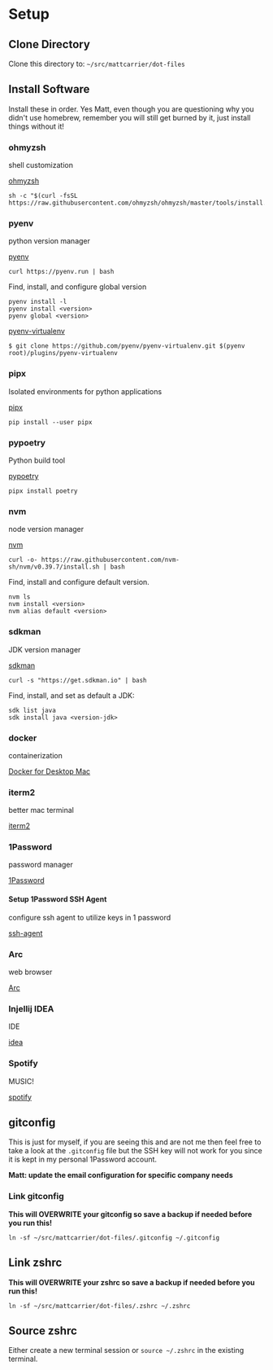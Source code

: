 # Setup

## Clone Directory

Clone this directory to: `~/src/mattcarrier/dot-files`

## Install Software

Install these in order.  Yes Matt, even though you are questioning why you didn't use homebrew, remember you will still
get burned by it, just install things without it!

### ohmyzsh

shell customization

[ohmyzsh](https://github.com/ohmyzsh/ohmyzsh)

```shell
sh -c "$(curl -fsSL https://raw.githubusercontent.com/ohmyzsh/ohmyzsh/master/tools/install.sh)"
```

### pyenv

python version manager

[pyenv](https://github.com/pyenv/pyenv#readme)

```shell
curl https://pyenv.run | bash
```

Find, install, and configure global version

```shell
pyenv install -l
pyenv install <version>
pyenv global <version>
```

[pyenv-virtualenv](https://github.com/pyenv/pyenv-virtualenv)

```shell
$ git clone https://github.com/pyenv/pyenv-virtualenv.git $(pyenv root)/plugins/pyenv-virtualenv
```

### pipx

Isolated environments for python applications

[pipx](https://github.com/pypa/pipx)

```shell
pip install --user pipx
```

### pypoetry

Python build tool

[pypoetry](https://python-poetry.org/)

```shell
pipx install poetry
```

### nvm

node version manager

[nvm](https://github.com/nvm-sh/nvm)

```shell
curl -o- https://raw.githubusercontent.com/nvm-sh/nvm/v0.39.7/install.sh | bash
```

Find, install and configure default version.

```shell
nvm ls
nvm install <version>
nvm alias default <version>
```

### sdkman

JDK version manager

[sdkman](https://sdkman.io)

```shell
curl -s "https://get.sdkman.io" | bash
```

Find, install, and set as default a JDK:

```shell
sdk list java
sdk install java <version-jdk>
```

### docker

containerization

[Docker for Desktop Mac](https://docs.docker.com/desktop/install/mac-install/)

### iterm2

better mac terminal

[iterm2](https://iterm2.com/downloads.html)

### 1Password

password manager

[1Password](https://1password.com/downloads/mac/)

#### Setup 1Password SSH Agent

configure ssh agent to utilize keys in 1 password

[ssh-agent](https://developer.1password.com/docs/ssh/agent)

### Arc

web browser

[Arc](https://releases.arc.net/release/Arc-latest.dmg)

### Injellij IDEA

IDE

[idea](https://www.jetbrains.com/idea/download/?section=mac)

### Spotify

MUSIC!

[spotify](https://www.spotify.com/us/download/mac/)

## gitconfig

This is just for myself, if you are seeing this and are not me then feel free to take a look
at the `.gitconfig` file but the SSH key will not work for you since it is kept in my personal
1Password account.

**Matt: update the email configuration for specific company needs**

### Link gitconfig

**This will OVERWRITE your gitconfig so save a backup if needed before you run this!**

```shell
ln -sf ~/src/mattcarrier/dot-files/.gitconfig ~/.gitconfig
```

## Link zshrc

**This will OVERWRITE your zshrc so save a backup if needed before you run this!**

```shell
ln -sf ~/src/mattcarrier/dot-files/.zshrc ~/.zshrc
```

## Source zshrc

Either create a new terminal session or `source ~/.zshrc` in the existing terminal.

